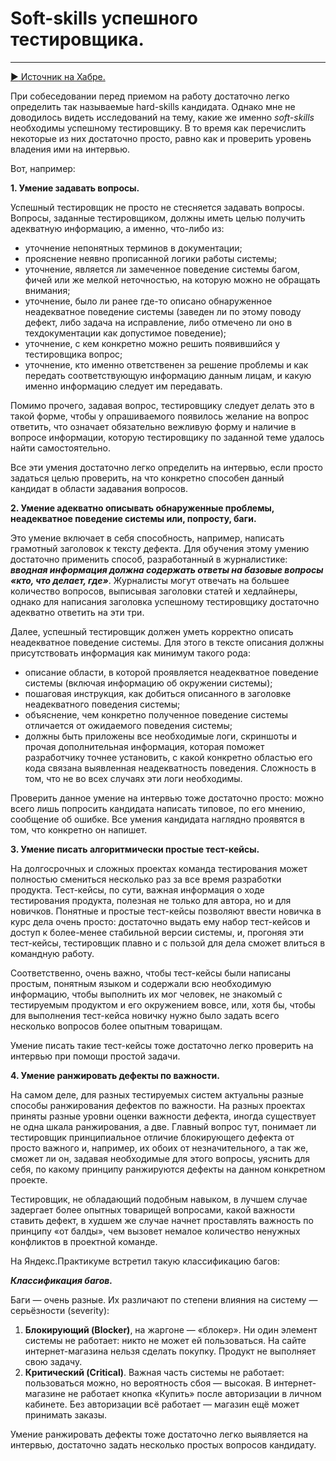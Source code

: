 # Soft-skills успешного тестировщика. 
_____
[:arrow_forward: Источник на Хабре.](https://habr.com/ru/post/434794/)

При собеседовании перед приемом на работу достаточно легко определить так называемые hard-skills кандидата. Однако мне не доводилось видеть исследований на тему, какие же именно *soft-skills* необходимы успешному тестировщику. В то время как перечислить некоторые из них достаточно просто, равно как и проверить уровень владения ими на интервью.

Вот, например:

**1. Умение задавать вопросы.**

Успешный тестировщик не просто не стесняется задавать вопросы. Вопросы, заданные тестировщиком, должны иметь целью получить адекватную информацию, а именно, что-либо из:

  + уточнение непонятных терминов в документации;
  + прояснение неявно прописанной логики работы системы;
  + уточнение, является ли замеченное поведение системы багом, фичей или же мелкой неточностью, на которую можно не обращать внимания;
  + уточнение, было ли ранее где-то описано обнаруженное неадекватное поведение системы (заведен ли по этому поводу дефект, либо задача на исправление, либо отмечено ли оно в техдокументации как допустимое поведение);
  + уточнение, с кем конкретно можно решить появившийся у тестировщика вопрос;
  + уточнение, кто именно ответственен за решение проблемы и как передать соответствующую информацию данным лицам, и какую именно информацию следует им передавать.

Помимо прочего, задавая вопрос, тестировщику следует делать это в такой форме, чтобы у опрашиваемого появилось желание на вопрос ответить, что означает обязательно вежливую форму и наличие в вопросе информации, которую тестировщику по заданной теме удалось найти самостоятельно.

Все эти умения достаточно легко определить на интервью, если просто задаться целью проверить, на что конкретно способен данный кандидат в области задавания вопросов.

**2. Умение адекватно описывать обнаруженные проблемы, неадекватное поведение системы или, попросту, баги.**

Это умение включает в себя способность, например, написать грамотный заголовок к тексту дефекта. Для обучения этому умению достаточно применить способ, разработанный в журналистике: ***вводная информация должна содержать ответы на базовые вопросы «кто, что делает, где»***. Журналисты могут отвечать на большее количество вопросов, выписывая заголовки статей и хедлайнеры, однако для написания заголовка успешному тестировщику достаточно адекватно ответить на эти три.

Далее, успешный тестировщик должен уметь корректно описать неадекватное поведение системы. Для этого в тексте описания должны присутствовать информация как минимум такого рода:
+ описание области, в которой проявляется неадекватное поведение системы (включая информацию об окружении системы);
+ пошаговая инструкция, как добиться описанного в заголовке неадекватного поведения системы;
+ объяснение, чем конкретно полученное поведение системы отличается от ожидаемого поведения системы;
+ должны быть приложены все необходимые логи, скриншоты и прочая дополнительная информация, которая поможет разработчику точнее установить, с какой конкретно областью его кода связана выявленная неадекватность поведения. Сложность в том, что не во всех случаях эти логи необходимы.

Проверить данное умение на интервью тоже достаточно просто: можно всего лишь попросить кандидата написать типовое, по его мнению, сообщение об ошибке. Все умения кандидата наглядно проявятся в том, что конкретно он напишет.

**3. Умение писать алгоритмически простые тест-кейсы.**

На долгосрочных и сложных проектах команда тестирования может полностью смениться несколько раз за все время разработки продукта. Тест-кейсы, по сути, важная информация о ходе тестирования продукта, полезная не только для автора, но и для новичков. Понятные и простые тест-кейсы позволяют ввести новичка в курс дела очень просто: достаточно выдать ему набор тест-кейсов и доступ к более-менее стабильной версии системы, и, прогоняя эти тест-кейсы, тестировщик плавно и с пользой для дела сможет влиться в командную работу.

Соответственно, очень важно, чтобы тест-кейсы были написаны простым, понятным языком и содержали всю необходимую информацию, чтобы выполнить их мог человек, не знакомый с тестируемым продуктом и его окружением вовсе, или, хотя бы, чтобы для выполнения тест-кейса новичку нужно было задать всего несколько вопросов более опытным товарищам.

Умение писать такие тест-кейсы тоже достаточно легко проверить на интервью при помощи простой задачи.

**4. Умение ранжировать дефекты по важности.**

На самом деле, для разных тестируемых систем актуальны разные способы ранжирования дефектов по важности. На разных проектах приняты разные уровни оценки важности дефекта, иногда существует не одна шкала ранжирования, а две. Главный вопрос тут, понимает ли тестировщик принципиальное отличие блокирующего дефекта от просто важного и, например, их обоих от незначительного, а так же, сможет ли он, задавая необходимые для этого вопросы, уяснить для себя, по какому принципу ранжируются дефекты на данном конкретном проекте.

Тестировщик, не обладающий подобным навыком, в лучшем случае задергает более опытных товарищей вопросами, какой важности ставить дефект, в худшем же случае начнет проставлять важность по принципу «от балды», чем вызовет немалое количество ненужных конфликтов в проектной команде.

На Яндекс.Практикуме встретил такую классификацию багов:

***Классификация багов.***

Баги — очень разные. Их различают по степени влияния на систему — серьёзности (severity):

  1. **Блокирующий (Blocker)**, на жаргоне — «блокер». Ни один элемент системы не работает: никто не может ей пользоваться. На сайте интернет-магазина нельзя сделать покупку. Продукт не выполняет свою задачу.
  2. **Критический (Critical)**. Важная часть системы не работает: пользоваться можно, но вероятность сбоя — высокая.
В интернет-магазине не работает кнопка «Купить» после авторизации в личном кабинете. Без авторизации всё работает — магазин ещё может принимать заказы.


Умение ранжировать дефекты тоже достаточно легко выявляется на интервью, достаточно задать несколько простых вопросов кандидату.
